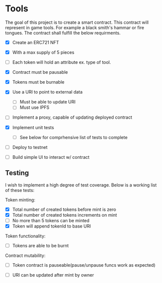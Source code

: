 # Tools

The goal of this project is to create a smart contract. This contract will represent in game tools. For example a black smith's hammar or fire tongues. The contract shall fulfill the below requirments. 

- [x] Create an ERC721 NFT
- [x] With a max supply of 5 pieces
- [ ] Each token will hold an attribute ex. type of tool.
- [x] Contract must be pausable
- [x] Tokens must be burnable
- [x] Use a URI to point to external data
  - [ ] Must be able to update URI
  - [ ] Must use IPFS
- [ ] Implement a proxy, capable of updating deployed contract
- [x] Implement unit tests
  - [ ] See below for comprhensive list of tests to complete
- [ ] Deploy to testnet
- [ ] Build simple UI to interact w/ contract




## Testing

I wish to implement a high degree of test coverage. Below is a working list of these tests: 

Token minting: 
- [x] Total number of created tokens before mint is zero
- [x] Total number of created tokens increments on mint
- [ ] No more than 5 tokens can be minted
- [x] Token will append tokenId to base URI

Token functionality:
- [ ] Tokens are able to be burnt

Contract mutability:
- [ ] Token contract is pauseable(pause/unpause funcs work as expected)

- [ ] URI can be updated after mint by owner